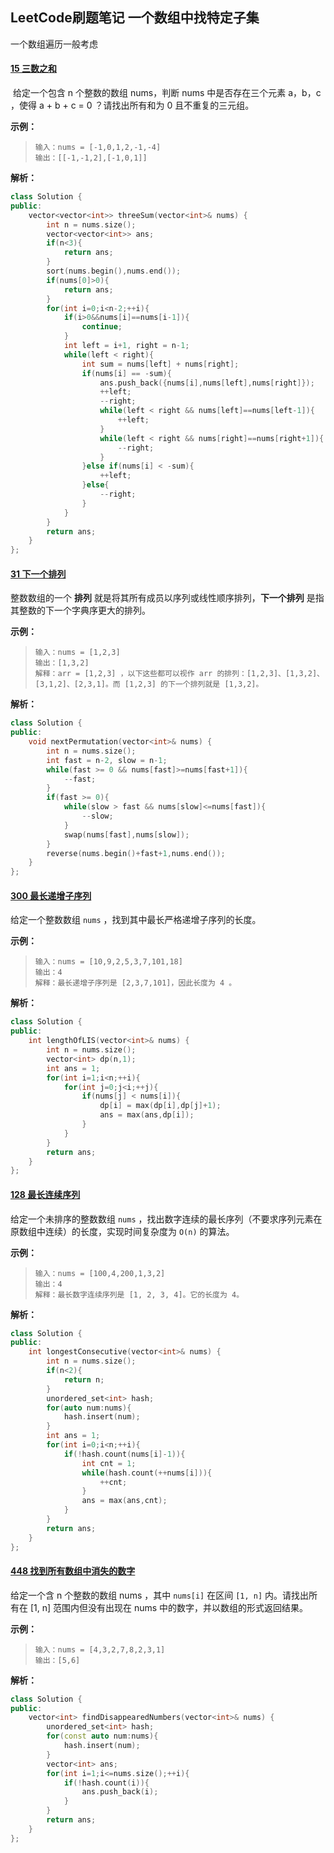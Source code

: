 ## LeetCode刷题笔记 一个数组中找特定子集

一个数组遍历一般考虑 

#### [15 三数之和](https://leetcode-cn.com/problems/3sum/)

​	给定一个包含 n 个整数的数组 nums，判断 nums 中是否存在三个元素 a，b，c ，使得 a + b + c = 0 ？请找出所有和为 0 且不重复的三元组。

**示例：**

> ```
> 输入：nums = [-1,0,1,2,-1,-4]
> 输出：[[-1,-1,2],[-1,0,1]]
> ```

**解析：**

```cpp
class Solution {
public:
    vector<vector<int>> threeSum(vector<int>& nums) {
        int n = nums.size();
        vector<vector<int>> ans;        
        if(n<3){
            return ans;
        }
        sort(nums.begin(),nums.end());
        if(nums[0]>0){
            return ans;
        }
        for(int i=0;i<n-2;++i){
            if(i>0&&nums[i]==nums[i-1]){
                continue;
            }
            int left = i+1, right = n-1;
            while(left < right){
                int sum = nums[left] + nums[right];
                if(nums[i] == -sum){
                    ans.push_back({nums[i],nums[left],nums[right]});
                    ++left;
                    --right;
                    while(left < right && nums[left]==nums[left-1]){
                        ++left;
                    }
                    while(left < right && nums[right]==nums[right+1]){
                        --right;
                    }
                }else if(nums[i] < -sum){
                    ++left;
                }else{
                    --right;
                }
            }
        }
        return ans;
    }
};
```

#### [31 下一个排列](https://leetcode-cn.com/problems/next-permutation/)

整数数组的一个 **排列** 就是将其所有成员以序列或线性顺序排列，**下一个排列** 是指其整数的下一个字典序更大的排列。

**示例：**

> ```
> 输入：nums = [1,2,3]
> 输出：[1,3,2]
> 解释：arr = [1,2,3] ，以下这些都可以视作 arr 的排列：[1,2,3]、[1,3,2]、[3,1,2]、[2,3,1]。而 [1,2,3] 的下一个排列就是 [1,3,2]。
> ```

**解析：**

```cpp
class Solution {
public:
    void nextPermutation(vector<int>& nums) {
        int n = nums.size();
        int fast = n-2, slow = n-1;
        while(fast >= 0 && nums[fast]>=nums[fast+1]){
            --fast;
        }
        if(fast >= 0){
            while(slow > fast && nums[slow]<=nums[fast]){
                --slow; 
            }
            swap(nums[fast],nums[slow]);
        }
        reverse(nums.begin()+fast+1,nums.end());
    }
};
```

#### [300 最长递增子序列](https://leetcode-cn.com/problems/longest-increasing-subsequence/)

给定一个整数数组 `nums` ，找到其中最长严格递增子序列的长度。

**示例：**

> ```
> 输入：nums = [10,9,2,5,3,7,101,18]
> 输出：4
> 解释：最长递增子序列是 [2,3,7,101]，因此长度为 4 。
> ```

**解析：**

```cpp
class Solution {
public:
    int lengthOfLIS(vector<int>& nums) {
        int n = nums.size();
        vector<int> dp(n,1);
        int ans = 1;
        for(int i=1;i<n;++i){
            for(int j=0;j<i;++j){
                if(nums[j] < nums[i]){
                    dp[i] = max(dp[i],dp[j]+1);
                    ans = max(ans,dp[i]);
                }
            }
        }
        return ans;
    }
};
```

#### [128 最长连续序列](https://leetcode-cn.com/problems/longest-consecutive-sequence/)

给定一个未排序的整数数组 `nums` ，找出数字连续的最长序列（不要求序列元素在原数组中连续）的长度，实现时间复杂度为 `O(n)` 的算法。

**示例：**

> ```
> 输入：nums = [100,4,200,1,3,2]
> 输出：4
> 解释：最长数字连续序列是 [1, 2, 3, 4]。它的长度为 4。
> ```

**解析：**

```cpp
class Solution {
public:
    int longestConsecutive(vector<int>& nums) {
        int n = nums.size();
        if(n<2){
            return n;
        }
        unordered_set<int> hash;
        for(auto num:nums){
            hash.insert(num);
        }
        int ans = 1;
        for(int i=0;i<n;++i){
            if(!hash.count(nums[i]-1)){
                int cnt = 1;
                while(hash.count(++nums[i])){
                    ++cnt;
                }
                ans = max(ans,cnt);
            }
        }
        return ans;
    }
};
```

#### [448 找到所有数组中消失的数字](https://leetcode-cn.com/problems/find-all-numbers-disappeared-in-an-array/)

给定一个含 n 个整数的数组 nums ，其中 `nums[i]` 在区间 `[1, n]` 内。请找出所有在 [1, n] 范围内但没有出现在 nums 中的数字，并以数组的形式返回结果。

**示例：**

> ```
> 输入：nums = [4,3,2,7,8,2,3,1]
> 输出：[5,6]
> ```

**解析：**

```cpp
class Solution {
public:
    vector<int> findDisappearedNumbers(vector<int>& nums) {
        unordered_set<int> hash;
        for(const auto num:nums){
            hash.insert(num);
        }
        vector<int> ans;
        for(int i=1;i<=nums.size();++i){
            if(!hash.count(i)){
                ans.push_back(i);
            }
        }
        return ans;
    }
};
```

